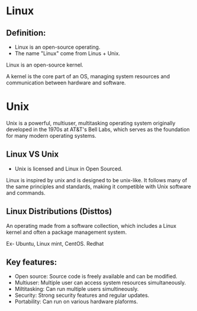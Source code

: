 # Linux


## Definition:

+ Linux is an open-source operating.
+ The name "Linux" come from Linus + Unix.

Linux is an open-source kernel. 

A kernel is the core part of an OS, managing system resources and communication between hardware and software.


# Unix

Unix is a powerful, multiuser, multitasking operating system originally developed in 
the 1970s at AT&T's Bell Labs, which serves as the foundation for many modern operating systems.


## Linux VS Unix

+ Unix is licensed and Linux in Open Sourced.

Linux is inspired by unix and is designed to be unix-like. It follows many of the same principles and standards, making it competible with Unix software and commands.


## Linux Distributions (Disttos)

An operating made from a software collection, which includes a Linux kernel and often a package management system.

Ex- Ubuntu, Linux mint, CentOS. Redhat


## Key features:

+ Open source: Source code is freely available and can be modified.
+ Multiuser: Multiple user can access system resources simultaneously.
+ Miltitasking: Can run multiple users simultineously.
+ Security: Strong security features and regular updates.
+ Portability: Can run on various hardware plaforms.